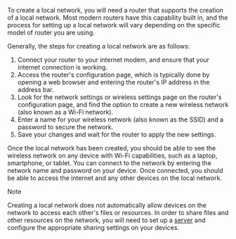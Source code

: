 To create a local network, you will need a router that supports the creation of a local network. Most modern routers have this capability built in, and the process for setting up a local network will vary depending on the specific model of router you are using.

Generally, the steps for creating a local network are as follows:

1.  Connect your router to your internet modem, and ensure that your internet connection is working.
2.  Access the router's configuration page, which is typically done by opening a web browser and entering the router's IP address in the address bar.
3.  Look for the network settings or wireless settings page on the router's configuration page, and find the option to create a new wireless network (also known as a Wi-Fi network).
4.  Enter a name for your wireless network (also known as the SSID) and a password to secure the network.
5.  Save your changes and wait for the router to apply the new settings.

Once the local network has been created, you should be able to see the wireless network on any device with Wi-Fi capabilities, such as a laptop, smartphone, or tablet. You can connect to the network by entering the network name and password on your device. Once connected, you should be able to access the internet and any other devices on the local network.

> [!Note] 
> Creating a local network does not automatically allow devices on the network to access each other's files or resources. In order to share files and other resources on the network, you will need to set up a [server](Creating%20local%20server.md) and configure the appropriate sharing settings on your devices.
